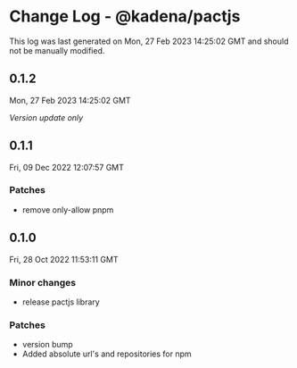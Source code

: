 # Change Log - @kadena/pactjs

This log was last generated on Mon, 27 Feb 2023 14:25:02 GMT and should not be manually modified.

## 0.1.2
Mon, 27 Feb 2023 14:25:02 GMT

_Version update only_

## 0.1.1
Fri, 09 Dec 2022 12:07:57 GMT

### Patches

- remove only-allow pnpm

## 0.1.0
Fri, 28 Oct 2022 11:53:11 GMT

### Minor changes

- release pactjs library 

### Patches

- version bump
- Added absolute url's and repositories for npm

